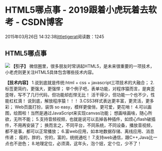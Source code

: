 
# HTML5哪点事 - 2019跟着小虎玩着去软考 - CSDN博客

2015年03月26日 14:32:38[littletigerat](https://me.csdn.net/littletigerat)阅读数：1245



## HTML5哪点事
![](https://img-blog.csdn.net/20150326143118000?watermark/2/text/aHR0cDovL2Jsb2cuY3Nkbi5uZXQvbGl0dGxldGlnZXJhdA==/font/5a6L5L2T/fontsize/400/fill/I0JBQkFCMA==/dissolve/70/gravity/SouthEast)
**【引子】**
微信圈里，很多朋友时常讲起HTML5，是未来很重要的一项技术，小老虎则更关注HTML5具体包含哪些技术内容。

**【技术内容】**
1.说到底就是传统:html + css + javascript三项技术的大融合；
2.标签更简约，更强大，更强悍；
举个例子吧，表单功能，对程序猿而言，是爽歪歪呀，写不了几行代码，但功能却彪悍无比！
活干得少，但功能一个也不少，性能杠杠滴！
说到底，解放程序猿！！！
3.CSS3样式表达更丰富，更灵活，更多彩；
Web页面打扮，装饰 so easy，模样更俊俏，更可爱，更花哨！
4.可以画图，绘图啦！当然是通过JavaScript来实现canvas功能；
想画啥画啥，随心所欲，无所不能；
5.支持音频视频，也就是说可以去掉各种插件，如烦心flash破插件，不用再安装了；
换而言之，不同平台，不同系统，不同设备，播放音视频，都不是事，都可以正常播放；
6.富web应用，如本地数据存储、离线应用、消息传递；
瘦的，胖的，穷的，富的，统统通吃！
7.支持web通信，跟C++,Java比一点也不逊色；
8.地理定位，必须滴，这年头，泡个妞，定个位，少不了！

